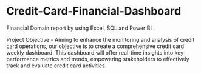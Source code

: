# Credit-Card-Financial-Dashboard
Financial Domain report by using Excel, SQL and Power BI .


Project Objective - Aiming to enhance the monitoring and analysis of credit card operations, our objective is to create a comprehensive credit card weekly dashboard. 
                    This dashboard will offer real-time insights into key performance metrics and trends, empowering stakeholders to effectively track and evaluate 
                    credit card activities.


                    
